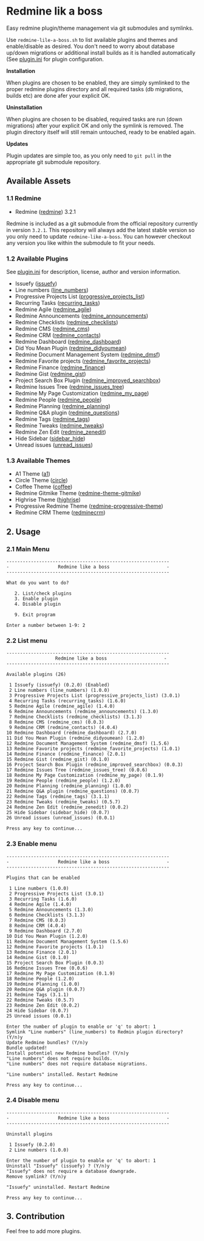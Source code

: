 # Redmine lik a boss

Easy redmine plugin/theme management via git submodules and symlinks.

Use `redmine-lile-a-boss.sh` to list available plugins and themes and enable/disable as desired. You don't need to worry about database up/down migrations or additional install builds as it is handled automatically (See [plugin.ini](https://github.com/cytopia/redmine-like-a-boss/blob/master/redmine-plugins/plugin.ini) for plugin configuration.

**Installation**

When plugins are chosen to be enabled, they are simply symlinked to the proper redmine plugins directory and all required tasks (db migrations, builds etc) are done afer your explicit OK.

**Uninstallation**

When plugins are chosen to be disabled, required tasks are run (down migrations) after your explicit OK and only the symlink is removed. The plugin directory itself will still remain untouched, ready to be enabled again.

**Updates**

Plugin updates are simple too, as you only need to `git pull` in the appropriate git submodule repository.

## Available Assets

### 1.1 Redmine

* Redmine ([redmine](https://github.com/redmine/redmine)) 3.2.1

Redmine is included as a git submodule from the official repository currently in version `3.2.1`. This repository will always add the latest stable version so you only need to update `redmine-like-a-boss`.
You can however checkout any version you like within the submodule to fit your needs.

### 1.2 Available Plugins

See [plugin.ini](https://github.com/cytopia/redmine-like-a-boss/blob/master/redmine-plugins/plugin.ini) for description, license, author and version information.

* Issuefy ([issuefy](https://github.com/tchx84/issuefy))
* Line numbers ([line_numbers](https://github.com/cdwertmann/line_numbers))
* Progressive Projects List ([progressive_projects_list](https://github.com/stgeneral/redmine-progressive-projects-list))
* Recurring Tasks ([recurring_tasks](https://github.com/nutso/redmine-plugin-recurring-tasks))
* Redmine Agile ([redmine_agile](https://github.com/RCRM/redmine_agile))
* Redmine Announcements ([redmine_announcements](https://github.com/buoyant/redmine_announcements))
* Redmine Checklists ([redmine_checklists](https://github.com/RCRM/redmine_checklists))
* Redmine CMS ([redmine_cms](https://github.com/RCRM/redmine_cms))
* Redmine CRM ([redmine_contacts](https://github.com/RCRM/redmine_contacts))
* Redmine Dashboard ([redmine_dashboard](https://github.com/jgraichen/redmine_dashboard))
* Did You Mean Plugin ([redmine_didyoumean](https://github.com/abahgat/redmine_didyoumean))
* Redmine Document Management System ([redmine_dmsf](https://github.com/danmunn/redmine_dmsf))
* Redmine Favorite projects ([redmine_favorite_projects](https://github.com/RCRM/redmine_favorite_projects))
* Redmine Finance ([redmine_finance](https://github.com/RCRM/redmine_finance))
* Redmine Gist ([redmine_gist](https://github.com/dergachev/redmine_gist))
* Project Search Box Plugin ([redmine_improved_searchbox](https://github.com/ries-tech/redmine_improved_searchbox))
* Redmine Issues Tree ([redmine_issues_tree](https://github.com/Loriowar/redmine_issues_tree))
* Redmine My Page Customization ([redmine_my_page](https://github.com/jrupesh/redmine_my_page))
* Redmine People ([redmine_people](https://github.com/RCRM/redmine_people))
* Redmine Planning ([redmine_planning](https://github.com/MadEgg/redmine_planning))
* Redmine Q&A plugin ([redmine_questions](https://github.com/RCRM/redmine_questions))
* Redmine Tags ([redmine_tags](https://github.com/ixti/redmine_tags))
* Redmine Tweaks ([redmine_tweaks](https://github.com/alexandermeindl/redmine_tweaks))
* Redmine Zen Edit ([redmine_zenedit](https://github.com/RCRM/redmine_zenedit))
* Hide Sidebar ([sidebar_hide](https://github.com/bdemirkir/sidebar_hide))
* Unread issues ([unread_issues](https://github.com/redcloak/unread_issues))

### 1.3 Available Themes

* A1 Theme ([a1](https://github.com/RCRM/a1))
* Circle Theme ([circle](https://github.com/RCRM/circle))
* Coffee Theme ([coffee](https://github.com/RCRM/coffee))
* Redmine Gitmike Theme ([redmine-theme-gitmike](https://github.com/makotokw/redmine-theme-gitmike))
* Highrise Theme ([highrise](https://github.com/RCRM/highrise))
* Progressive Redmine Theme ([redmine-progressive-theme](https://github.com/stgeneral/redmine-progressive-theme))
* Redmine CRM Theme ([redminecrm](https://github.com/RCRM/redminecrm))

## 2. Usage

### 2.1 Main Menu
```shell
------------------------------------------------------------
-                  Redmine like a boss                     -
------------------------------------------------------------

What do you want to do?

   2. List/check plugins
   3. Enable plugin
   4. Disable plugin

   9. Exit program

Enter a number between 1-9: 2
```
### 2.2 List menu
```shell
------------------------------------------------------------
                  Redmine like a boss                     -
------------------------------------------------------------

Available plugins (26)

 1 Issuefy (issuefy) (0.2.0) (Enabled)
 2 Line numbers (line_numbers) (1.0.0)
 3 Progressive Projects List (progressive_projects_list) (3.0.1)
 4 Recurring Tasks (recurring_tasks) (1.6.0)
 5 Redmine Agile (redmine_agile) (1.4.0)
 6 Redmine Announcements (redmine_announcements) (1.3.0)
 7 Redmine Checklists (redmine_checklists) (3.1.3)
 8 Redmine CMS (redmine_cms) (0.0.3)
 9 Redmine CRM (redmine_contacts) (4.0.4)
10 Redmine Dashboard (redmine_dashboard) (2.7.0)
11 Did You Mean Plugin (redmine_didyoumean) (1.2.0)
12 Redmine Document Management System (redmine_dmsf) (1.5.6)
13 Redmine Favorite projects (redmine_favorite_projects) (1.0.1)
14 Redmine Finance (redmine_finance) (2.0.1)
15 Redmine Gist (redmine_gist) (0.1.0)
16 Project Search Box Plugin (redmine_improved_searchbox) (0.0.3)
17 Redmine Issues Tree (redmine_issues_tree) (0.0.6)
18 Redmine My Page Customization (redmine_my_page) (0.1.9)
19 Redmine People (redmine_people) (1.2.0)
20 Redmine Planning (redmine_planning) (1.0.0)
21 Redmine Q&A plugin (redmine_questions) (0.0.7)
22 Redmine Tags (redmine_tags) (3.1.1)
23 Redmine Tweaks (redmine_tweaks) (0.5.7)
24 Redmine Zen Edit (redmine_zenedit) (0.0.2)
25 Hide Sidebar (sidebar_hide) (0.0.7)
26 Unread issues (unread_issues) (0.0.1)

Press any key to continue...
```

### 2.3 Enable menu
```shell
------------------------------------------------------------
-                  Redmine like a boss                     -
------------------------------------------------------------

Plugins that can be enabled

 1 Line numbers (1.0.0)
 2 Progressive Projects List (3.0.1)
 3 Recurring Tasks (1.6.0)
 4 Redmine Agile (1.4.0)
 5 Redmine Announcements (1.3.0)
 6 Redmine Checklists (3.1.3)
 7 Redmine CMS (0.0.3)
 8 Redmine CRM (4.0.4)
 9 Redmine Dashboard (2.7.0)
10 Did You Mean Plugin (1.2.0)
11 Redmine Document Management System (1.5.6)
12 Redmine Favorite projects (1.0.1)
13 Redmine Finance (2.0.1)
14 Redmine Gist (0.1.0)
15 Project Search Box Plugin (0.0.3)
16 Redmine Issues Tree (0.0.6)
17 Redmine My Page Customization (0.1.9)
18 Redmine People (1.2.0)
19 Redmine Planning (1.0.0)
20 Redmine Q&A plugin (0.0.7)
21 Redmine Tags (3.1.1)
22 Redmine Tweaks (0.5.7)
23 Redmine Zen Edit (0.0.2)
24 Hide Sidebar (0.0.7)
25 Unread issues (0.0.1)

Enter the number of plugin to enable or 'q' to abort: 1
Symlink "Line numbers" (line_numbers) to Redmin plugin directory? (Y/n)y
Update Redmine bundles? (Y/n)y
Bundle updated!
Install potentiel new Redmine bundles? (Y/n)y
"Line numbers" does not require builds.
"Line numbers" does not require database migrations.

"Line numbers" installed. Restart Redmine

Press any key to continue...
```

### 2.4 Disable menu
```shell
------------------------------------------------------------
-                  Redmine like a boss                     -
------------------------------------------------------------

Uninstall plugins

 1 Issuefy (0.2.0)
 2 Line numbers (1.0.0)

Enter the number of plugin to enable or 'q' to abort: 1
Uninstall "Issuefy" (issuefy) ? (Y/n)y
"Issuefy" does not require a database downgrade.
Remove symlink? (Y/n)y

"Issuefy" uninstalled. Restart Redmine

Press any key to continue...
```

## 3. Contribution

Feel free to add more plugins.
